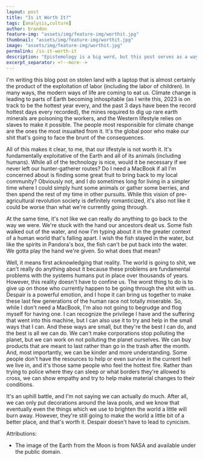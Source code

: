 ```yaml
---
layout: post
title: "Is it Worth It?"
tags: [analysis,culture]
author: brandon
feature-img: "assets/img/feature-img/worthit.jpg"
thumbnail: "assets/img/feature-img/worthit.jpg"
image: "assets/img/feature-img/worthit.jpg"
permalink: /is-it-worth-it
description: "Epistemology is a big word, but this post serves as a way for me to dissect and check my own. Is the world I live in worth all of the sacrifice that necessitated its creation?"
excerpt_separator: <!--more-->
---
```


I'm writing this blog post on stolen land with a laptop that is almost certainly the product of the exploitation of labor (including the labor of children). In many ways, the modern ways of life are coming to eat us. Climate change is leading to parts of Earth becoming inhospitable (as I write this, 2023 is on track to be the hottest year every, and the past 3 days have been the record hottest days every recorded), the mines required to dig up rare earth minerals are poisoning the workers, and the Western lifestyle relies on slaves to make it possible. The people most responsible for climate change are the ones the most insualted from it. It's the global poor who make our shit that's going to face the brunt of the consequences.

<!--more-->

All of this makes it clear, to me, that our lifestyle is not worth it. It's fundamentally exploitative of the Earth and all of its animals (including humans). While all of the technology is nice, would it be necessary if we never left our hunter-gatherer routes? Do I need a MacBook if all I'm concerned about is finding some great fruit to bring back to my local community? Obviously not, and I do sometimes long for living in a simpler time where I could simply hunt some animals or gather some berries, and then spend the rest of my time in other pursuits. While this vision of pre-agricultural revolution society is definitely romanticized, it's also not like it could be worse than what we're currently going through.

At the same time, it's not like we can really do anything to go back to the way we were. We're stuck with the hand our ancestors dealt us. Some fish walked out of the water, and now I'm typing about it in the greater context of a human world that's falling apart. I wish the fish stayed in the water, but like the spirits in Pandora's box, the fish can't be put back into the water. We gotta play the hand we're given. So what does that mean?

Well, it means first acknowledging that reality. The world is going to shit, we can't really do anything about it because these problems are fundamental problems with the systems humans put in place over thousands of years. However, this reality doesn't have to confine us. The worst thing to do is to give up on those who currently happen to be going through the shit with us. Despair is a powerful emotion, and I hope it can bring us together to make these last few generations of the human race not totally miserable. So, while I don't need a MacBook, I'm also not going to begrudge and flog myself for having one. I can recognize the privilege I have and the suffering that went into this machine, but I can also use it to try and help in the small ways that I can.
And these ways are small, but they're the best I can do, and the best is all we can do. We can't make corporations stop polluting the planet, but we can work on not polluting the planet ourselves. We can buy products that are meant to last rather than go in the trash after the month. And, most importantly, we can be kinder and more understanding. Some people don't have the resources to help or even survive in the current hell we live in, and it's those same people who feel the hottest fire. Rather than trying to police where they can sleep or what borders they're allowed to cross, we can show empathy and try to help make material changes to their conditions.

It's an uphill battle, and I'm not saying we can actually do much. After all, we can only put decorations around the lava pools, and we know that eventually even the things which we use to brighten the world a little will burn away. However, they're still going to make the world a little bit of a better place, and that's worth it. Despair doesn't have to lead to cynicism.

Attributions:

* The image of the Earth from the Moon is from NASA and available under the public domain.